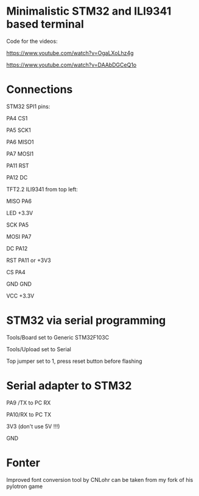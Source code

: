 
# Minimalistic STM32 and ILI9341 based terminal

Code for the videos:

https://www.youtube.com/watch?v=OgaLXoLhz4g

https://www.youtube.com/watch?v=DAAbDGCeQ1o

# Connections
 STM32 SPI1 pins:
 
  PA4 CS1
  
  PA5 SCK1
  
  PA6 MISO1
  
  PA7 MOSI1
  
  PA11 RST
  
  PA12 DC
  
  
TFT2.2 ILI9341 from top left:

  MISO  PA6
  
  LED   +3.3V
  
  SCK   PA5
  
  MOSI  PA7
  
  DC    PA12
  
  RST   PA11 or +3V3
  
  CS    PA4
  
  GND   GND
  
  VCC   +3.3V
  
# STM32 via serial programming
Tools/Board set to Generic STM32F103C

Tools/Upload set to Serial

Top jumper set to 1, press reset button before flashing

# Serial adapter to STM32
  PA9 /TX to PC RX
  
  PA10/RX to PC TX
  
  3V3 (don't use 5V !!!)
  
  GND
  
# Fonter
Improved font conversion tool by CNLohr can be taken from my fork of his pylotron game
